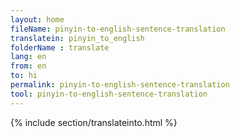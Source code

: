 ```yaml
---
layout: home
fileName: pinyin-to-english-sentence-translation
translatein: pinyin_to_english
folderName : translate
lang: en
from: en
to: hi
permalink: pinyin-to-english-sentence-translation
tool: pinyin-to-english-sentence-translation
---
```

{% include section/translateinto.html %}